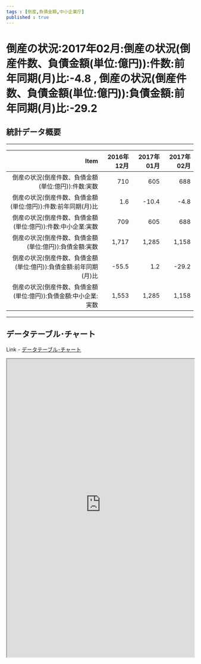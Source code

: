 ```yaml
--- 
tags : [倒産,負債金額,中小企業庁] 
published : true
---
```

# 倒産の状況:2017年02月:倒産の状況(倒産件数、負債金額(単位:億円)):件数:前年同期(月)比:-4.8 , 倒産の状況(倒産件数、負債金額(単位:億円)):負債金額:前年同期(月)比:-29.2
## 統計データ概要

***



|                                                              Item| 2016年12月| 2017年01月| 2017年02月|
|-----------------------------------------------------------------:|----------:|----------:|----------:|
|               倒産の状況(倒産件数、負債金額(単位:億円)):件数:実数|        710|        605|        688|
|     倒産の状況(倒産件数、負債金額(単位:億円)):件数:前年同期(月)比|        1.6|      -10.4|       -4.8|
|      倒産の状況(倒産件数、負債金額(単位:億円)):件数:中小企業:実数|        709|        605|        688|
|           倒産の状況(倒産件数、負債金額(単位:億円)):負債金額:実数|      1,717|      1,285|      1,158|
| 倒産の状況(倒産件数、負債金額(単位:億円)):負債金額:前年同期(月)比|      -55.5|        1.2|      -29.2|
|  倒産の状況(倒産件数、負債金額(単位:億円)):負債金額:中小企業:実数|      1,553|      1,285|      1,158|


***

## データテーブル･チャート
Link - [データテーブル･チャート](http://knowledgevault.saecanet.com/charts/am-consulting.co.jp-SituationInBankruptcy.html)
<iframe src="http://knowledgevault.saecanet.com/charts/am-consulting.co.jp-SituationInBankruptcy.html" width="100%" height="800px"></iframe>